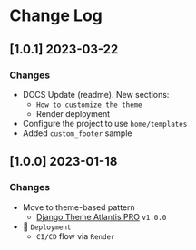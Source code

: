 # Change Log

## [1.0.1] 2023-03-22
### Changes

- DOCS Update (readme). New sections:
  - `How to customize the theme`
  - Render deployment
- Configure the project to use `home/templates`
- Added `custom_footer` sample

## [1.0.0] 2023-01-18
### Changes

- Move to theme-based pattern
  - [Django Theme Atlantis PRO](https://github.com/app-generator/django-admin-atlantis-pro) `v1.0.0`
- 🚀 `Deployment` 
  - `CI/CD` flow via `Render`
